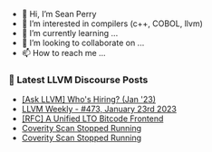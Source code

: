- 👋 Hi, I’m Sean Perry
- 👀 I’m interested in compilers (c++, COBOL, llvm)
- 🌱 I’m currently learning ...
- 💞️ I’m looking to collaborate on ...
- 📫 How to reach me ...

<!---
s66perry/s66perry is a ✨ special ✨ repository because its `README.md` (this file) appears on your GitHub profile.
You can click the Preview link to take a look at your changes.
--->
### 📕 Latest LLVM Discourse Posts

<!-- DISCOURSE-LLVM:START -->
- [[Ask LLVM] Who&#39;s Hiring? &lpar;Jan &#39;23&rpar;](https://discourse.llvm.org/t/ask-llvm-whos-hiring-jan-23/67894#post_1)
- [LLVM Weekly - #473, January 23rd 2023](https://discourse.llvm.org/t/llvm-weekly-473-january-23rd-2023/67893#post_1)
- [[RFC] A Unified LTO Bitcode Frontend](https://discourse.llvm.org/t/rfc-a-unified-lto-bitcode-frontend/61774?page=3#post_42)
- [Coverity Scan Stopped Running](https://discourse.llvm.org/t/coverity-scan-stopped-running/67856#post_4)
- [Coverity Scan Stopped Running](https://discourse.llvm.org/t/coverity-scan-stopped-running/67856#post_3)
<!-- DISCOURSE-LLVM:END -->
